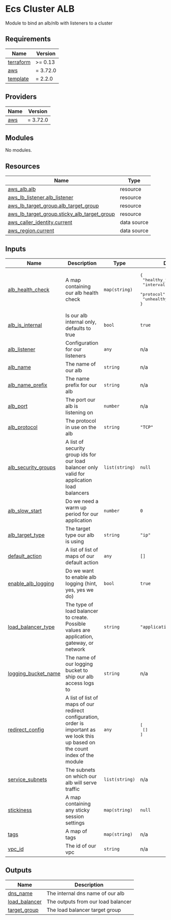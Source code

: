# Ecs Cluster ALB

Module to bind an alb/nlb with listeners to a cluster

<!-- BEGIN_TF_DOCS -->
## Requirements

| Name | Version |
|------|---------|
| <a name="requirement_terraform"></a> [terraform](#requirement\_terraform) | >= 0.13 |
| <a name="requirement_aws"></a> [aws](#requirement\_aws) | = 3.72.0 |
| <a name="requirement_template"></a> [template](#requirement\_template) | = 2.2.0 |

## Providers

| Name | Version |
|------|---------|
| <a name="provider_aws"></a> [aws](#provider\_aws) | = 3.72.0 |

## Modules

No modules.

## Resources

| Name | Type |
|------|------|
| [aws_alb.alb](https://registry.terraform.io/providers/hashicorp/aws/3.72.0/docs/resources/alb) | resource |
| [aws_lb_listener.alb_listener](https://registry.terraform.io/providers/hashicorp/aws/3.72.0/docs/resources/lb_listener) | resource |
| [aws_lb_target_group.alb_target_group](https://registry.terraform.io/providers/hashicorp/aws/3.72.0/docs/resources/lb_target_group) | resource |
| [aws_lb_target_group.sticky_alb_target_group](https://registry.terraform.io/providers/hashicorp/aws/3.72.0/docs/resources/lb_target_group) | resource |
| [aws_caller_identity.current](https://registry.terraform.io/providers/hashicorp/aws/3.72.0/docs/data-sources/caller_identity) | data source |
| [aws_region.current](https://registry.terraform.io/providers/hashicorp/aws/3.72.0/docs/data-sources/region) | data source |

## Inputs

| Name | Description | Type | Default | Required |
|------|-------------|------|---------|:--------:|
| <a name="input_alb_health_check"></a> [alb\_health\_check](#input\_alb\_health\_check) | A map containing our alb health check | `map(string)` | <pre>{<br>  "healthy_threshold": 10,<br>  "interval": 30,<br>  "protocol": "TCP",<br>  "unhealthy_threshold": 10<br>}</pre> | no |
| <a name="input_alb_is_internal"></a> [alb\_is\_internal](#input\_alb\_is\_internal) | Is our alb internal only, defaults to true | `bool` | `true` | no |
| <a name="input_alb_listener"></a> [alb\_listener](#input\_alb\_listener) | Configuration for our listeners | `any` | n/a | yes |
| <a name="input_alb_name"></a> [alb\_name](#input\_alb\_name) | The name of our alb | `string` | n/a | yes |
| <a name="input_alb_name_prefix"></a> [alb\_name\_prefix](#input\_alb\_name\_prefix) | The name prefix for our alb | `string` | n/a | yes |
| <a name="input_alb_port"></a> [alb\_port](#input\_alb\_port) | The port our alb is listening on | `number` | n/a | yes |
| <a name="input_alb_protocol"></a> [alb\_protocol](#input\_alb\_protocol) | The protocol in use on the alb | `string` | `"TCP"` | no |
| <a name="input_alb_security_groups"></a> [alb\_security\_groups](#input\_alb\_security\_groups) | A list of security group ids for our load balancer only valid for application load balancers | `list(string)` | `null` | no |
| <a name="input_alb_slow_start"></a> [alb\_slow\_start](#input\_alb\_slow\_start) | Do we need a warm up period for our application | `number` | `0` | no |
| <a name="input_alb_target_type"></a> [alb\_target\_type](#input\_alb\_target\_type) | The target type our alb is using | `string` | `"ip"` | no |
| <a name="input_default_action"></a> [default\_action](#input\_default\_action) | A list of list of maps of our default action | `any` | `[]` | no |
| <a name="input_enable_alb_logging"></a> [enable\_alb\_logging](#input\_enable\_alb\_logging) | Do we want to enable alb logging (hint, yes, yes we do) | `bool` | `true` | no |
| <a name="input_load_balancer_type"></a> [load\_balancer\_type](#input\_load\_balancer\_type) | The type of load balancer to create. Possible values are application, gateway, or network | `string` | `"application"` | no |
| <a name="input_logging_bucket_name"></a> [logging\_bucket\_name](#input\_logging\_bucket\_name) | The name of our logging bucket to ship our alb access logs to | `string` | n/a | yes |
| <a name="input_redirect_config"></a> [redirect\_config](#input\_redirect\_config) | A list of list of maps of our redirect configuration, order is important as we look this up based on the count index of the module | `any` | <pre>[<br>  []<br>]</pre> | no |
| <a name="input_service_subnets"></a> [service\_subnets](#input\_service\_subnets) | The subnets on which our alb will serve traffic | `list(string)` | n/a | yes |
| <a name="input_stickiness"></a> [stickiness](#input\_stickiness) | A map containing any sticky session settings | `map(string)` | `null` | no |
| <a name="input_tags"></a> [tags](#input\_tags) | A map of tags | `map(string)` | n/a | yes |
| <a name="input_vpc_id"></a> [vpc\_id](#input\_vpc\_id) | The id of our vpc | `string` | n/a | yes |

## Outputs

| Name | Description |
|------|-------------|
| <a name="output_dns_name"></a> [dns\_name](#output\_dns\_name) | The internal dns name of our alb |
| <a name="output_load_balancer"></a> [load\_balancer](#output\_load\_balancer) | The outputs from our load balancer |
| <a name="output_target_group"></a> [target\_group](#output\_target\_group) | The load balancer target group |
<!-- END_TF_DOCS -->
